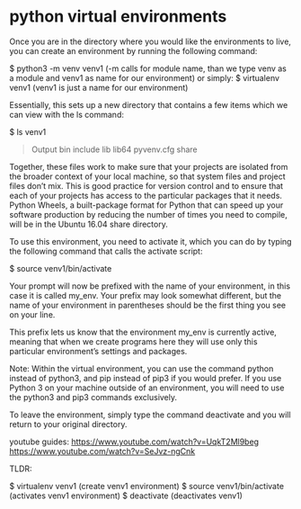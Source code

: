 # python virtual environments

Once you are in the directory where you would like the environments to live, you can create an environment by running the following command:

$ python3 -m venv venv1  (-m calls for module name, than we type venv as a module and venv1 as name for our environment)
or simply:
$ virtualenv venv1 (venv1 is just a name for our environment)

Essentially, this sets up a new directory that contains a few items which we can view with the ls command:

$ ls venv1

> Output
bin include lib lib64 pyvenv.cfg share


Together, these files work to make sure that your projects are isolated from the broader context of your local machine, so that system files and project files don’t mix. This is good practice for version control and to ensure that each of your projects has access to the particular packages that it needs. Python Wheels, a built-package format for Python that can speed up your software production by reducing the number of times you need to compile, will be in the Ubuntu 16.04 share directory.

To use this environment, you need to activate it, which you can do by typing the following command that calls the activate script:

$ source venv1/bin/activate


Your prompt will now be prefixed with the name of your environment, in this case it is called my_env. Your prefix may look somewhat different, but the name of your environment in parentheses should be the first thing you see on your line.

This prefix lets us know that the environment my_env is currently active, meaning that when we create programs here they will use only this particular environment’s settings and packages. 

Note: Within the virtual environment, you can use the command python instead of python3, and pip instead of pip3 if you would prefer. If you use Python 3 on your machine outside of an environment, you will need to use the python3 and pip3 commands exclusively. 

To leave the environment, simply type the command deactivate and you will return to your original directory. 

youtube guides:
https://www.youtube.com/watch?v=UqkT2Ml9beg
https://www.youtube.com/watch?v=SeJvz-ngCnk

TLDR:

$ virtualenv venv1 (create venv1 environment)
$ source venv1/bin/activate (activates venv1 environment)
$ deactivate (deactivates venv1)

<!--- create REQUIREMENTS.txt 
$ pip list # Create a list of installed packages
$ pip freeze # Create a list of dependancy versions
$ pip freeze > requirements.txt # Export it to text file
$ pip install -r requirements.txt # Install by reading from requirements.txt

<!--- install specific version of package (you can use * global sign)
$ python3 -m pip install "package==1.4"
$ pip install "package==1.4"
$ pip install "package==1*" (will install any version starting with 1)

<!--- install greater than or equal to version and less than another:
python3 -m pip install "SomeProject>=1,<2"

<!--- all INFO at official page
https://packaging.python.org/tutorials/installing-packages/





